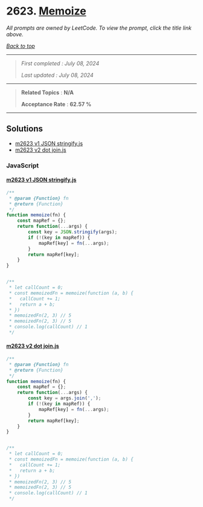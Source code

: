 # 2623. [Memoize](<https://leetcode.com/problems/memoize>)

*All prompts are owned by LeetCode. To view the prompt, click the title link above.*

*[Back to top](<../README.md>)*

------

> *First completed : July 08, 2024*
>
> *Last updated : July 08, 2024*

------

> **Related Topics** : **N/A**
>
> **Acceptance Rate** : **62.57 %**

------

## Solutions

- [m2623 v1 JSON stringify.js](<../my-submissions/m2623 v1 JSON stringify.js>)
- [m2623 v2 dot join.js](<../my-submissions/m2623 v2 dot join.js>)
### JavaScript
#### [m2623 v1 JSON stringify.js](<../my-submissions/m2623 v1 JSON stringify.js>)
```JavaScript
/**
 * @param {Function} fn
 * @return {Function}
 */
function memoize(fn) {
    const mapRef = {};
    return function(...args) {
        const key = JSON.stringify(args);
        if (!(key in mapRef)) {
            mapRef[key] = fn(...args);
        }
        return mapRef[key];
    }
}


/** 
 * let callCount = 0;
 * const memoizedFn = memoize(function (a, b) {
 *	 callCount += 1;
 *   return a + b;
 * })
 * memoizedFn(2, 3) // 5
 * memoizedFn(2, 3) // 5
 * console.log(callCount) // 1 
 */
```

#### [m2623 v2 dot join.js](<../my-submissions/m2623 v2 dot join.js>)
```JavaScript
/**
 * @param {Function} fn
 * @return {Function}
 */
function memoize(fn) {
    const mapRef = {};
    return function(...args) {
        const key = args.join(',');
        if (!(key in mapRef)) {
            mapRef[key] = fn(...args);
        }
        return mapRef[key];
    }
}


/** 
 * let callCount = 0;
 * const memoizedFn = memoize(function (a, b) {
 *	 callCount += 1;
 *   return a + b;
 * })
 * memoizedFn(2, 3) // 5
 * memoizedFn(2, 3) // 5
 * console.log(callCount) // 1 
 */
```

